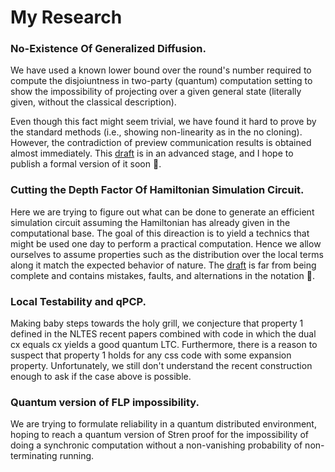 # My Research

### No-Existence Of Generalized Diffusion.
We have used a known lower bound over the round's number required to compute the disjoiuntness in two-party (quantum) computation setting
to show the impossibility of projecting over a given general state (literally given, without the classical description).

Even though this fact might seem 
trivial, we have found it hard to prove by the standard methods (i.e., showing non-linearity as in the no cloning). 
However, the contradiction of preview communication results is obtained almost immediately. This [draft](https://github.com/dudupo/Academic/blob/master/projects/pdfs/lowerbound.pdf) is in an advanced stage, and I hope to 
publish a formal version of it soon :information_desk_person:. 

### Cutting the Depth Factor Of Hamiltonian Simulation Circuit. 
Here we are trying to figure out what can be done to generate an efficient simulation circuit assuming the Hamiltonian has already 
given in the computational base. The goal of this direaction is to yield a technics that might be used one day to perform a practical computation.
Hence we allow ourselves to assume properties such as the distribution over the local terms along it match the expected behavior of nature. 
The [draft](https://github.com/dudupo/Academic/blob/master/projects/pdfs/Classiq.pdf) is
far from being complete and contains mistakes, faults, and alternations in the notation :see_no_evil:.

### Local Testability and qPCP. 
Making baby steps towards the holy grill, we conjecture that property 1 defined in the NLTES recent papers combined with 
code in which the dual cx equals cx yields a good quantum LTC. Furthermore, there is a reason to suspect that property 1 holds for any css code with 
some expansion property. Unfortunately, we still don't understand the recent construction enough to ask if the case above is possible.  

### Quantum version of FLP impossibility. 
We are trying to formulate reliability in a quantum distributed environment,
hoping to reach a quantum version of Stren proof for the impossibility of doing
a synchronic computation without a non-vanishing probability of non-terminating running. 
